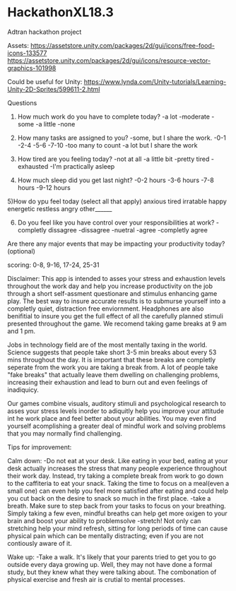 # HackathonXL18.3
Adtran hackathon project

Assets:
https://assetstore.unity.com/packages/2d/gui/icons/free-food-icons-133577 https://assetstore.unity.com/packages/2d/gui/icons/resource-vector-graphics-101998 

Could be useful for Unity: 
https://www.lynda.com/Unity-tutorials/Learning-Unity-2D-Sprites/599611-2.html

Questions 
1) How much work do you have to complete today?
-a lot 
-moderate
-some
-a little
-none

2) How many tasks are assigned to you?
-some, but I share the work.
-0-1
-2-4
-5-6
-7-10
-too many to count
-a lot but I share the work 

3) How tired are you feeling today?
-not at all
-a little bit
-pretty tired
-exhausted
-I'm practically asleep

4) How much sleep did you get last night?
-0-2 hours
-3-6 hours
-7-8 hours
-9-12 hours

5)How do ypu feel today (select all that apply) 
anxious
tired
irratable
happy
energetic
restless
angry
other______

6) Do you feel like you have control over your responsibilities at work?
-completly dissagree
-dissagree
-nuetral
-agree
-completly agree

Are there any major events that may be impacting your productivity today? (optional) 

scoring: 0-8, 9-16, 17-24, 25-31


Disclaimer: This app is intended to asses your stress and exhaustion levels throughout the work day and help you increase productivity on the job through a short self-assment questionare and stimulus enhancing game play. The best way to insure accurate results is to submurse yourself into a completly quiet, distraction free enviornment. Headphones are also benifitial to insure you get the full effect of all the carefully planned stimuli presented throughout the game. We recomend taking game breaks at 9 am and 1 pm.

Jobs in technology field are of the most mentally taxing in the world. Science suggests that people take short 3-5 min breaks about every 53 mins throughout the day. It is important that these breaks are completly seperate from the work you are taking a break from. A lot of people take "fake breaks" that actually leave them dwelling on challenging problems, increasing their exhaustion and lead to burn out and even feelings of inadiquicy. 

Our games combine visuals, auditory stimuli and psychological research to asses your stress levels inorder to adiquitly help you improve your attitude int he work place and feel better about your abilities. You may even find yourself acomplishing a greater deal of mindful work and solving problems that you may normally find challenging. 


Tips for improvement:

Calm down:
-Do not eat at your desk. Like eating in your bed, eating at your desk actually increases the stress that many people experience throughout their work day. Instead, try taking a complete break from work to go down to the caffiteria to eat your snack. Taking the time to focus on a meal(even a small one) can even help you feel more satisfied after eating and could help you cut back on the desire to snack so much in the first place.
-take a breath. Make sure to step back from your tasks to focus on your breathing. Simply taking a few even, mindful breaths can help get more oxigen to your brain and boost your ability to problemsolve 
-stretch! Not only can stretching help your mind refresh, sitting for long periods of time can cause physical pain which can be mentally distracting; even if you are not contiously aware of it. 

Wake up:
-Take a walk. It's likely that your parents tried to get you to go outside every daya growing up. Well, they may not have done a formal study, but they knew what they were talking about. The combonation of physical exercise and fresh air is crutial to mental processes.  
